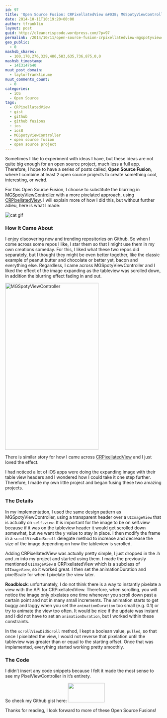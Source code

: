 ```yaml
---
id: 97
title: 'Open Source Fusion: CRPixellatedView &#038; MGSpotyViewController'
date: 2014-10-11T10:19:20+00:00
author: tfranklin
layout: post
guid: http://cleancrispcode.wordpress.com/?p=97
permalink: /2014/10/11/open-source-fusion-crpixellatedview-mgspotyviewcontroller/
geo_public:
  - 0
mashsb_shares:
  - 100,170,276,329,486,583,635,736,875,0,0
mashsb_timestamp:
  - 1413147640
muut_post_domain:
  - taylorfranklin.me
muut_comments_count:
  - 0
categories:
  - iOS
  - Open Source
tags:
  - CRPixellatedView
  - gist
  - github
  - github fusions
  - ios
  - ios8
  - MGSpotyViewController
  - open source fusion
  - open source project
---
```

Sometimes I like to experiment with ideas I have, but these ideas are not quite big enough for an open source project, much less a full app. Therefore, I hope to have a series of posts called, **Open Source Fusion**, where I combine at least 2 open source projects to create something cool, interesting, or weird.

For this Open Source Fusion, I choose to substitute the blurring in <a href="https://github.com/matteogobbi/MGSpotyViewController" target="_blank">MGSpotyViewController</a> with a more pixelated approach, using <a href="https://github.com/chroman/CRPixellatedView" target="_blank">CRPixellatedView</a>. I will explain more of how I did this, but without further adieu, here is what I made:

<img src="{{ site.url }}/images/2014/10/pixelpull.gif" alt="cat gif">

### How It Came About

I enjoy discovering new and trending repositories on Github. So when I come across some repos I like, I star them so that I might use them in my own creations someday. For this, I liked what these two repos did separately, but I thought they might be even better together, like the classic example of peanut butter and chocolate or better yet, bacon and everything else. Regardless, I came across MGSpotyViewController and I liked the effect of the image expanding as the tableview was scrolled down, in addition the blurring effect fading in and out.

<img class="aligncenter" src="https://camo.githubusercontent.com/20ccae14b0cfbee5bcd3867df4e2c5c51909d989/687474703a2f2f7777772e6d617474656f676f6262692e69742f66696c65732d686f7374696e672f4d4753706f747956696577566964656f2d736d616c6c65722e676966" alt="MGSpotyViewController" width="300" height="535" />

There is similar story for how I came across <a href="https://github.com/chroman/CRPixellatedView" target="_blank">CRPixellatedView</a> and I just loved the effect.

<!-- <img class="aligncenter" src="https://camo.githubusercontent.com/fa00bd7b49d4b0fc0d5b2ff6cdbdb2a293521221/687474703a2f2f6368726f6d616e2e6d652f77702d636f6e74656e742f75706c6f6164732f323031342f30362f4352506978656c6c61746564566965772e676966" alt="CRPixellatedView" width="318" height="318" /> -->

I had noticed a lot of iOS apps were doing the expanding image with their table view headers and I wondered how I could take it one step further. Therefore, I made my own little project and began fusing these two amazing projects.

### The Details

In my implementation, I used the same design pattern as MGSpotyViewController, using a transparent header over a `UIImageView` that is actually on `self.view`. It is important for the image to be on self.view because if it was on the tableview header it would get scrolled down somewhat, but we want the y value to stay in place. I then modify the frame in a `scrollViewDidScroll` delegate method to increase and decrease the size of the image depending on how the tableview is scrolled.

Adding CRPixellatedView was actually pretty simple, I just dropped in the .h and .m into my project and started using them. I made the previously mentioned `UIImageView` a CRPixellatedView which is a subclass of `UIImageView`, so it worked great. I then set the animationDuration and pixelScale for when I pixelate the view later.

**Roadblock**: unfortunately, I do not think there is a way to instantly pixelate a view with the API for CRPixellatedView. Therefore, when scrolling, you will notice the image only pixelates one time whenever you scroll down past a certain point and not in many small increments. The animation starts to get buggy and laggy when you set the `animationDuration` too small (e.g. 0.1) or try to animate the view too often. It would be nice if the update was instant and I did not have to set an `animationDuration`, but I worked within these constraints.

In the `scrollViewDidScroll` method, I kept a boolean value, `pulled`, so that once I pixelated the view, I would not reverse that pixelation until the tableview was greater than or equal to the starting offset. Once that was implemented, everything started working pretty smoothly.

### The Code

I didn&#8217;t insert any code snippets because I felt it made the most sense to see my PixelViewController in it&#8217;s entirety.

So check my Github gist here: <a href="https://gist.github.com/tfrank64/e0d78df2c85268e1da85" target="_blank"><img class="alignnone" src="https://assets-cdn.github.com/images/modules/open_graph/github-mark.png" alt="" width="118" height="62" /></a>

Thanks for reading, I look forward to more of these Open Source Fusions!

